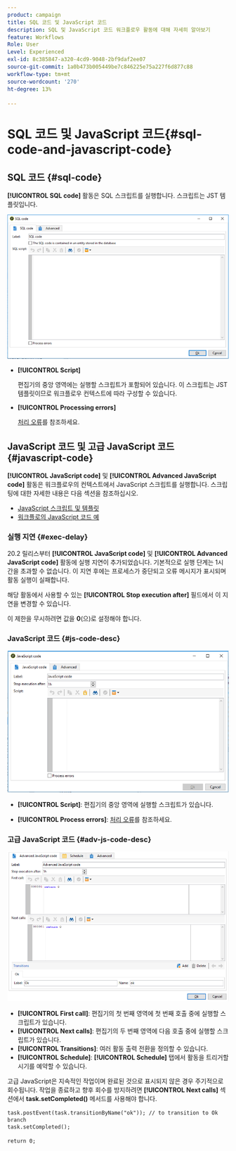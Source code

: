 ```yaml
---
product: campaign
title: SQL 코드 및 JavaScript 코드
description: SQL 및 JavaScript 코드 워크플로우 활동에 대해 자세히 알아보기
feature: Workflows
Role: User
Level: Experienced
exl-id: 8c385847-a320-4cd9-9048-2bf9daf2ee07
source-git-commit: 1a0b473b005449be7c846225e75a227f6d877c88
workflow-type: tm+mt
source-wordcount: '270'
ht-degree: 13%

---
```


# SQL 코드 및 JavaScript 코드{#sql-code-and-javascript-code}



## SQL 코드 {#sql-code}

**[!UICONTROL SQL code]** 활동은 SQL 스크립트를 실행합니다. 스크립트는 JST 템플릿입니다.

![](assets/sql_code.png)

* **[!UICONTROL Script]**

  편집기의 중앙 영역에는 실행할 스크립트가 포함되어 있습니다. 이 스크립트는 JST 템플릿이므로 워크플로우 컨텍스트에 따라 구성할 수 있습니다.

* **[!UICONTROL Processing errors]**

  [처리 오류](monitor-workflow-execution.md#processing-errors)를 참조하세요.

## JavaScript 코드 및 고급 JavaScript 코드 {#javascript-code}

**[!UICONTROL JavaScript code]** 및 **[!UICONTROL Advanced JavaScript code]** 활동은 워크플로우의 컨텍스트에서 JavaScript 스크립트를 실행합니다. 스크립팅에 대한 자세한 내용은 다음 섹션을 참조하십시오.

* [JavaScript 스크립트 및 템플릿](javascript-scripts-and-templates.md)
* [워크플로의 JavaScript 코드 예](javascript-in-workflows.md)

### 실행 지연 {#exec-delay}

20.2 릴리스부터 **[!UICONTROL JavaScript code]** 및 **[!UICONTROL Advanced JavaScript code]** 활동에 실행 지연이 추가되었습니다. 기본적으로 실행 단계는 1시간을 초과할 수 없습니다. 이 지연 후에는 프로세스가 중단되고 오류 메시지가 표시되며 활동 실행이 실패합니다.

해당 활동에서 사용할 수 있는 **[!UICONTROL Stop execution after]** 필드에서 이 지연을 변경할 수 있습니다.

이 제한을 무시하려면 값을 **0**(으)로 설정해야 합니다.

### JavaScript 코드 {#js-code-desc}

![](assets/javascript_code.png)

* **[!UICONTROL Script]**: 편집기의 중앙 영역에 실행할 스크립트가 있습니다.

* **[!UICONTROL Process errors]**: [처리 오류](monitor-workflow-execution.md#processing-errors)를 참조하세요.

### 고급 JavaScript 코드 {#adv-js-code-desc}

![](assets/advanced_javascript_code.png)

* **[!UICONTROL First call]**: 편집기의 첫 번째 영역에 첫 번째 호출 중에 실행할 스크립트가 있습니다.
* **[!UICONTROL Next calls]**: 편집기의 두 번째 영역에 다음 호출 중에 실행할 스크립트가 있습니다.
* **[!UICONTROL Transitions]**: 여러 활동 출력 전환을 정의할 수 있습니다.
* **[!UICONTROL Schedule]**: **[!UICONTROL Schedule]** 탭에서 활동을 트리거할 시기를 예약할 수 있습니다.

고급 JavaScript은 지속적인 작업이며 완료된 것으로 표시되지 않은 경우 주기적으로 회수됩니다. 작업을 종료하고 향후 회수를 방지하려면 **[!UICONTROL Next calls]** 섹션에서 **task.setCompleted()** 메서드를 사용해야 합니다.

```
task.postEvent(task.transitionByName("ok")); // to transition to Ok branch
task.setCompleted();

return 0;
```
